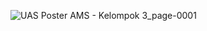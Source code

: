 ![UAS Poster AMS - Kelompok 3_page-0001](https://github.com/user-attachments/assets/85f10091-062c-4e35-9698-41a6d487be6b)
